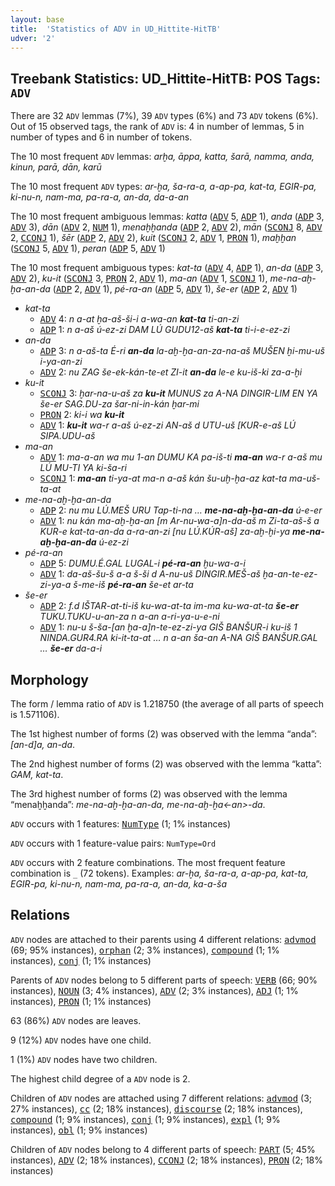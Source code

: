 ```yaml
---
layout: base
title:  'Statistics of ADV in UD_Hittite-HitTB'
udver: '2'
---
```


## Treebank Statistics: UD_Hittite-HitTB: POS Tags: `ADV`

There are 32 `ADV` lemmas (7%), 39 `ADV` types (6%) and 73 `ADV` tokens (6%).
Out of 15 observed tags, the rank of `ADV` is: 4 in number of lemmas, 5 in number of types and 6 in number of tokens.

The 10 most frequent `ADV` lemmas: <em>arḫa, āppa, katta, šarā, namma, anda, kinun, parā, dān, karū</em>

The 10 most frequent `ADV` types:  <em>ar-ḫa, ša-ra-a, a-ap-pa, kat-ta, EGIR-pa, ki-nu-n, nam-ma, pa-ra-a, an-da, da-a-an</em>

The 10 most frequent ambiguous lemmas: <em>katta</em> (<tt><a href="hit_hittb-pos-ADV.html">ADV</a></tt> 5, <tt><a href="hit_hittb-pos-ADP.html">ADP</a></tt> 1), <em>anda</em> (<tt><a href="hit_hittb-pos-ADP.html">ADP</a></tt> 3, <tt><a href="hit_hittb-pos-ADV.html">ADV</a></tt> 3), <em>dān</em> (<tt><a href="hit_hittb-pos-ADV.html">ADV</a></tt> 2, <tt><a href="hit_hittb-pos-NUM.html">NUM</a></tt> 1), <em>menaḫḫanda</em> (<tt><a href="hit_hittb-pos-ADP.html">ADP</a></tt> 2, <tt><a href="hit_hittb-pos-ADV.html">ADV</a></tt> 2), <em>mān</em> (<tt><a href="hit_hittb-pos-SCONJ.html">SCONJ</a></tt> 8, <tt><a href="hit_hittb-pos-ADV.html">ADV</a></tt> 2, <tt><a href="hit_hittb-pos-CCONJ.html">CCONJ</a></tt> 1), <em>šēr</em> (<tt><a href="hit_hittb-pos-ADP.html">ADP</a></tt> 2, <tt><a href="hit_hittb-pos-ADV.html">ADV</a></tt> 2), <em>kuit</em> (<tt><a href="hit_hittb-pos-SCONJ.html">SCONJ</a></tt> 2, <tt><a href="hit_hittb-pos-ADV.html">ADV</a></tt> 1, <tt><a href="hit_hittb-pos-PRON.html">PRON</a></tt> 1), <em>maḫḫan</em> (<tt><a href="hit_hittb-pos-SCONJ.html">SCONJ</a></tt> 5, <tt><a href="hit_hittb-pos-ADV.html">ADV</a></tt> 1), <em>peran</em> (<tt><a href="hit_hittb-pos-ADP.html">ADP</a></tt> 5, <tt><a href="hit_hittb-pos-ADV.html">ADV</a></tt> 1)

The 10 most frequent ambiguous types:  <em>kat-ta</em> (<tt><a href="hit_hittb-pos-ADV.html">ADV</a></tt> 4, <tt><a href="hit_hittb-pos-ADP.html">ADP</a></tt> 1), <em>an-da</em> (<tt><a href="hit_hittb-pos-ADP.html">ADP</a></tt> 3, <tt><a href="hit_hittb-pos-ADV.html">ADV</a></tt> 2), <em>ku-it</em> (<tt><a href="hit_hittb-pos-SCONJ.html">SCONJ</a></tt> 3, <tt><a href="hit_hittb-pos-PRON.html">PRON</a></tt> 2, <tt><a href="hit_hittb-pos-ADV.html">ADV</a></tt> 1), <em>ma-an</em> (<tt><a href="hit_hittb-pos-ADV.html">ADV</a></tt> 1, <tt><a href="hit_hittb-pos-SCONJ.html">SCONJ</a></tt> 1), <em>me-na-aḫ-ḫa-an-da</em> (<tt><a href="hit_hittb-pos-ADP.html">ADP</a></tt> 2, <tt><a href="hit_hittb-pos-ADV.html">ADV</a></tt> 1), <em>pé-ra-an</em> (<tt><a href="hit_hittb-pos-ADP.html">ADP</a></tt> 5, <tt><a href="hit_hittb-pos-ADV.html">ADV</a></tt> 1), <em>še-er</em> (<tt><a href="hit_hittb-pos-ADP.html">ADP</a></tt> 2, <tt><a href="hit_hittb-pos-ADV.html">ADV</a></tt> 1)


* <em>kat-ta</em>
  * <tt><a href="hit_hittb-pos-ADV.html">ADV</a></tt> 4: <em>n a-at ḫa-aš-ši-i a-wa-an <b>kat-ta</b> ti-an-zi</em>
  * <tt><a href="hit_hittb-pos-ADP.html">ADP</a></tt> 1: <em>n a-aš ú-ez-zi DAM LÚ GUDU12-aš <b>kat-ta</b> ti-i-e-ez-zi</em>
* <em>an-da</em>
  * <tt><a href="hit_hittb-pos-ADP.html">ADP</a></tt> 3: <em>n a-aš-ta É-ri <b>an-da</b> la-aḫ-ḫa-an-za-na-aš MUŠEN ḫi-<im->mu-uš i-ya-an-zi</em>
  * <tt><a href="hit_hittb-pos-ADV.html">ADV</a></tt> 2: <em>nu ZAG še-ek-kán-te-et ZI-it <b>an-da</b> le-e ku-iš-ki za-a-ḫi</em>
* <em>ku-it</em>
  * <tt><a href="hit_hittb-pos-SCONJ.html">SCONJ</a></tt> 3: <em>ḫar-na-u-aš za <b>ku-it</b> MUNUS za A-NA DINGIR-LIM EN YA še-er SAG.DU-za šar-ni-in-kán ḫar-mi</em>
  * <tt><a href="hit_hittb-pos-PRON.html">PRON</a></tt> 2: <em>ki-i wa <b>ku-it</b></em>
  * <tt><a href="hit_hittb-pos-ADV.html">ADV</a></tt> 1: <em><b>ku-it</b> wa-r a-aš ú-ez-zi AN-aš d UTU-uš [KUR-e-aš LÚ SIPA.UDU-aš</em>
* <em>ma-an</em>
  * <tt><a href="hit_hittb-pos-ADV.html">ADV</a></tt> 1: <em>ma-a-an wa mu 1-an DUMU KA pa-iš-ti <b>ma-an</b> wa-r a-aš mu LÚ MU-TI YA ki-ša-ri</em>
  * <tt><a href="hit_hittb-pos-SCONJ.html">SCONJ</a></tt> 1: <em><b>ma-an</b> ti-ya-at ma-n a-aš kán šu-uḫ-ḫa-az kat-ta ma-uš-ta-at</em>
* <em>me-na-aḫ-ḫa-an-da</em>
  * <tt><a href="hit_hittb-pos-ADP.html">ADP</a></tt> 2: <em>nu mu LÚ.MEŠ URU Tap-ti-na … <b>me-na-aḫ-ḫa-an-da</b> ú-e-er</em>
  * <tt><a href="hit_hittb-pos-ADV.html">ADV</a></tt> 1: <em>nu kán ma-aḫ-ḫa-an [m Ar-nu-wa-a]n-da-aš m Zi-ta-aš-š a KUR-e kat-ta-an-da a-ra-an-zi [nu LÚ.KÚR-aš] za-aḫ-ḫi-ya <b>me-na-aḫ-ḫa-an-da</b> ú-ez-zi</em>
* <em>pé-ra-an</em>
  * <tt><a href="hit_hittb-pos-ADP.html">ADP</a></tt> 5: <em>DUMU.É.GAL LUGAL-i <b>pé-ra-an</b> ḫu-wa-a-i</em>
  * <tt><a href="hit_hittb-pos-ADV.html">ADV</a></tt> 1: <em>da-aš-šu-š a-a š-ši d A-nu-uš DINGIR.MEŠ-aš ḫa-an-te-ez-zi-ya-a š-me-iš <b>pé-ra-an</b> še-et ar-ta</em>
* <em>še-er</em>
  * <tt><a href="hit_hittb-pos-ADP.html">ADP</a></tt> 2: <em>f.d IŠTAR-at-ti-iš ku-wa-at-ta im-ma ku-wa-at-ta <b>še-er</b> TUKU.TUKU-u-an-za n a-an a-ri-ya-u-e-ni</em>
  * <tt><a href="hit_hittb-pos-ADV.html">ADV</a></tt> 1: <em>nu-u š-ša-[an ḫa-a]n-te-ez-zi-ya GIŠ BANŠUR-i ku-iš 1 NINDA.GUR4.RA ki-it-ta-at … n a-an ša-an A-NA GIŠ BANŠUR.GAL … <b>še-er</b> da-a-i</em>

## Morphology

The form / lemma ratio of `ADV` is 1.218750 (the average of all parts of speech is 1.571106).

The 1st highest number of forms (2) was observed with the lemma “anda”: <em>[an-d]a, an-da</em>.

The 2nd highest number of forms (2) was observed with the lemma “katta”: <em>GAM, kat-ta</em>.

The 3rd highest number of forms (2) was observed with the lemma “menaḫḫanda”: <em>me-na-aḫ-ḫa-an-da, me-na-aḫ-ḫa<-an>-da</em>.

`ADV` occurs with 1 features: <tt><a href="hit_hittb-feat-NumType.html">NumType</a></tt> (1; 1% instances)

`ADV` occurs with 1 feature-value pairs: `NumType=Ord`

`ADV` occurs with 2 feature combinations.
The most frequent feature combination is `_` (72 tokens).
Examples: <em>ar-ḫa, ša-ra-a, a-ap-pa, kat-ta, EGIR-pa, ki-nu-n, nam-ma, pa-ra-a, an-da, ka-a-ša</em>


## Relations

`ADV` nodes are attached to their parents using 4 different relations: <tt><a href="hit_hittb-dep-advmod.html">advmod</a></tt> (69; 95% instances), <tt><a href="hit_hittb-dep-orphan.html">orphan</a></tt> (2; 3% instances), <tt><a href="hit_hittb-dep-compound.html">compound</a></tt> (1; 1% instances), <tt><a href="hit_hittb-dep-conj.html">conj</a></tt> (1; 1% instances)

Parents of `ADV` nodes belong to 5 different parts of speech: <tt><a href="hit_hittb-pos-VERB.html">VERB</a></tt> (66; 90% instances), <tt><a href="hit_hittb-pos-NOUN.html">NOUN</a></tt> (3; 4% instances), <tt><a href="hit_hittb-pos-ADV.html">ADV</a></tt> (2; 3% instances), <tt><a href="hit_hittb-pos-ADJ.html">ADJ</a></tt> (1; 1% instances), <tt><a href="hit_hittb-pos-PRON.html">PRON</a></tt> (1; 1% instances)

63 (86%) `ADV` nodes are leaves.

9 (12%) `ADV` nodes have one child.

1 (1%) `ADV` nodes have two children.

The highest child degree of a `ADV` node is 2.

Children of `ADV` nodes are attached using 7 different relations: <tt><a href="hit_hittb-dep-advmod.html">advmod</a></tt> (3; 27% instances), <tt><a href="hit_hittb-dep-cc.html">cc</a></tt> (2; 18% instances), <tt><a href="hit_hittb-dep-discourse.html">discourse</a></tt> (2; 18% instances), <tt><a href="hit_hittb-dep-compound.html">compound</a></tt> (1; 9% instances), <tt><a href="hit_hittb-dep-conj.html">conj</a></tt> (1; 9% instances), <tt><a href="hit_hittb-dep-expl.html">expl</a></tt> (1; 9% instances), <tt><a href="hit_hittb-dep-obl.html">obl</a></tt> (1; 9% instances)

Children of `ADV` nodes belong to 4 different parts of speech: <tt><a href="hit_hittb-pos-PART.html">PART</a></tt> (5; 45% instances), <tt><a href="hit_hittb-pos-ADV.html">ADV</a></tt> (2; 18% instances), <tt><a href="hit_hittb-pos-CCONJ.html">CCONJ</a></tt> (2; 18% instances), <tt><a href="hit_hittb-pos-PRON.html">PRON</a></tt> (2; 18% instances)

